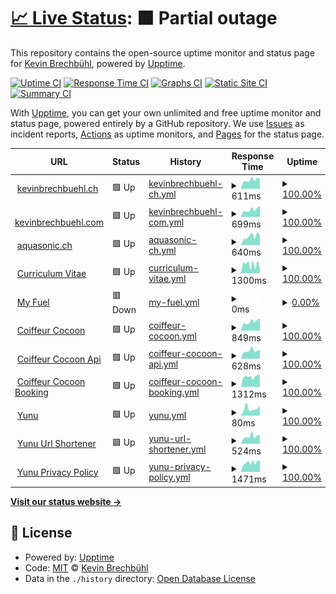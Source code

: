 # [📈 Live Status](https://kevinbrechbuehl.github.io/upptime): <!--live status--> **🟧 Partial outage**

This repository contains the open-source uptime monitor and status page for [Kevin Brechbühl](https://kevinbrechbuehl.com), powered by [Upptime](https://github.com/upptime/upptime).

[![Uptime CI](https://github.com/kevinbrechbuehl/upptime/workflows/Uptime%20CI/badge.svg)](https://github.com/kevinbrechbuehl/upptime/actions?query=workflow%3A%22Uptime+CI%22)
[![Response Time CI](https://github.com/kevinbrechbuehl/upptime/workflows/Response%20Time%20CI/badge.svg)](https://github.com/kevinbrechbuehl/upptime/actions?query=workflow%3A%22Response+Time+CI%22)
[![Graphs CI](https://github.com/kevinbrechbuehl/upptime/workflows/Graphs%20CI/badge.svg)](https://github.com/kevinbrechbuehl/upptime/actions?query=workflow%3A%22Graphs+CI%22)
[![Static Site CI](https://github.com/kevinbrechbuehl/upptime/workflows/Static%20Site%20CI/badge.svg)](https://github.com/kevinbrechbuehl/upptime/actions?query=workflow%3A%22Static+Site+CI%22)
[![Summary CI](https://github.com/kevinbrechbuehl/upptime/workflows/Summary%20CI/badge.svg)](https://github.com/kevinbrechbuehl/upptime/actions?query=workflow%3A%22Summary+CI%22)

With [Upptime](https://upptime.js.org), you can get your own unlimited and free uptime monitor and status page, powered entirely by a GitHub repository. We use [Issues](https://github.com/kevinbrechbuehl/upptime/issues) as incident reports, [Actions](https://github.com/kevinbrechbuehl/upptime/actions) as uptime monitors, and [Pages](https://kevinbrechbuehl.github.io/upptime) for the status page.

<!--start: status pages-->
<!-- This summary is generated by Upptime (https://github.com/upptime/upptime) -->
<!-- Do not edit this manually, your changes will be overwritten -->
<!-- prettier-ignore -->
| URL | Status | History | Response Time | Uptime |
| --- | ------ | ------- | ------------- | ------ |
| <img alt="" src="https://icons.duckduckgo.com/ip3/kevinbrechbuehl.ch.ico" height="13"> [kevinbrechbuehl.ch](https://kevinbrechbuehl.ch) | 🟩 Up | [kevinbrechbuehl-ch.yml](https://github.com/kevinbrechbuehl/upptime/commits/HEAD/history/kevinbrechbuehl-ch.yml) | <details><summary><img alt="Response time graph" src="./graphs/kevinbrechbuehl-ch/response-time-week.png" height="20"> 611ms</summary><br><a href="https://kevinbrechbuehl.github.io/upptime/history/kevinbrechbuehl-ch"><img alt="Response time 626" src="https://img.shields.io/endpoint?url=https%3A%2F%2Fraw.githubusercontent.com%2Fkevinbrechbuehl%2Fupptime%2FHEAD%2Fapi%2Fkevinbrechbuehl-ch%2Fresponse-time.json"></a><br><a href="https://kevinbrechbuehl.github.io/upptime/history/kevinbrechbuehl-ch"><img alt="24-hour response time 428" src="https://img.shields.io/endpoint?url=https%3A%2F%2Fraw.githubusercontent.com%2Fkevinbrechbuehl%2Fupptime%2FHEAD%2Fapi%2Fkevinbrechbuehl-ch%2Fresponse-time-day.json"></a><br><a href="https://kevinbrechbuehl.github.io/upptime/history/kevinbrechbuehl-ch"><img alt="7-day response time 611" src="https://img.shields.io/endpoint?url=https%3A%2F%2Fraw.githubusercontent.com%2Fkevinbrechbuehl%2Fupptime%2FHEAD%2Fapi%2Fkevinbrechbuehl-ch%2Fresponse-time-week.json"></a><br><a href="https://kevinbrechbuehl.github.io/upptime/history/kevinbrechbuehl-ch"><img alt="30-day response time 575" src="https://img.shields.io/endpoint?url=https%3A%2F%2Fraw.githubusercontent.com%2Fkevinbrechbuehl%2Fupptime%2FHEAD%2Fapi%2Fkevinbrechbuehl-ch%2Fresponse-time-month.json"></a><br><a href="https://kevinbrechbuehl.github.io/upptime/history/kevinbrechbuehl-ch"><img alt="1-year response time 643" src="https://img.shields.io/endpoint?url=https%3A%2F%2Fraw.githubusercontent.com%2Fkevinbrechbuehl%2Fupptime%2FHEAD%2Fapi%2Fkevinbrechbuehl-ch%2Fresponse-time-year.json"></a></details> | <details><summary><a href="https://kevinbrechbuehl.github.io/upptime/history/kevinbrechbuehl-ch">100.00%</a></summary><a href="https://kevinbrechbuehl.github.io/upptime/history/kevinbrechbuehl-ch"><img alt="All-time uptime 99.91%" src="https://img.shields.io/endpoint?url=https%3A%2F%2Fraw.githubusercontent.com%2Fkevinbrechbuehl%2Fupptime%2FHEAD%2Fapi%2Fkevinbrechbuehl-ch%2Fuptime.json"></a><br><a href="https://kevinbrechbuehl.github.io/upptime/history/kevinbrechbuehl-ch"><img alt="24-hour uptime 100.00%" src="https://img.shields.io/endpoint?url=https%3A%2F%2Fraw.githubusercontent.com%2Fkevinbrechbuehl%2Fupptime%2FHEAD%2Fapi%2Fkevinbrechbuehl-ch%2Fuptime-day.json"></a><br><a href="https://kevinbrechbuehl.github.io/upptime/history/kevinbrechbuehl-ch"><img alt="7-day uptime 100.00%" src="https://img.shields.io/endpoint?url=https%3A%2F%2Fraw.githubusercontent.com%2Fkevinbrechbuehl%2Fupptime%2FHEAD%2Fapi%2Fkevinbrechbuehl-ch%2Fuptime-week.json"></a><br><a href="https://kevinbrechbuehl.github.io/upptime/history/kevinbrechbuehl-ch"><img alt="30-day uptime 100.00%" src="https://img.shields.io/endpoint?url=https%3A%2F%2Fraw.githubusercontent.com%2Fkevinbrechbuehl%2Fupptime%2FHEAD%2Fapi%2Fkevinbrechbuehl-ch%2Fuptime-month.json"></a><br><a href="https://kevinbrechbuehl.github.io/upptime/history/kevinbrechbuehl-ch"><img alt="1-year uptime 99.86%" src="https://img.shields.io/endpoint?url=https%3A%2F%2Fraw.githubusercontent.com%2Fkevinbrechbuehl%2Fupptime%2FHEAD%2Fapi%2Fkevinbrechbuehl-ch%2Fuptime-year.json"></a></details>
| <img alt="" src="https://icons.duckduckgo.com/ip3/kevinbrechbuehl.com.ico" height="13"> [kevinbrechbuehl.com](https://kevinbrechbuehl.com) | 🟩 Up | [kevinbrechbuehl-com.yml](https://github.com/kevinbrechbuehl/upptime/commits/HEAD/history/kevinbrechbuehl-com.yml) | <details><summary><img alt="Response time graph" src="./graphs/kevinbrechbuehl-com/response-time-week.png" height="20"> 699ms</summary><br><a href="https://kevinbrechbuehl.github.io/upptime/history/kevinbrechbuehl-com"><img alt="Response time 742" src="https://img.shields.io/endpoint?url=https%3A%2F%2Fraw.githubusercontent.com%2Fkevinbrechbuehl%2Fupptime%2FHEAD%2Fapi%2Fkevinbrechbuehl-com%2Fresponse-time.json"></a><br><a href="https://kevinbrechbuehl.github.io/upptime/history/kevinbrechbuehl-com"><img alt="24-hour response time 562" src="https://img.shields.io/endpoint?url=https%3A%2F%2Fraw.githubusercontent.com%2Fkevinbrechbuehl%2Fupptime%2FHEAD%2Fapi%2Fkevinbrechbuehl-com%2Fresponse-time-day.json"></a><br><a href="https://kevinbrechbuehl.github.io/upptime/history/kevinbrechbuehl-com"><img alt="7-day response time 699" src="https://img.shields.io/endpoint?url=https%3A%2F%2Fraw.githubusercontent.com%2Fkevinbrechbuehl%2Fupptime%2FHEAD%2Fapi%2Fkevinbrechbuehl-com%2Fresponse-time-week.json"></a><br><a href="https://kevinbrechbuehl.github.io/upptime/history/kevinbrechbuehl-com"><img alt="30-day response time 612" src="https://img.shields.io/endpoint?url=https%3A%2F%2Fraw.githubusercontent.com%2Fkevinbrechbuehl%2Fupptime%2FHEAD%2Fapi%2Fkevinbrechbuehl-com%2Fresponse-time-month.json"></a><br><a href="https://kevinbrechbuehl.github.io/upptime/history/kevinbrechbuehl-com"><img alt="1-year response time 779" src="https://img.shields.io/endpoint?url=https%3A%2F%2Fraw.githubusercontent.com%2Fkevinbrechbuehl%2Fupptime%2FHEAD%2Fapi%2Fkevinbrechbuehl-com%2Fresponse-time-year.json"></a></details> | <details><summary><a href="https://kevinbrechbuehl.github.io/upptime/history/kevinbrechbuehl-com">100.00%</a></summary><a href="https://kevinbrechbuehl.github.io/upptime/history/kevinbrechbuehl-com"><img alt="All-time uptime 99.91%" src="https://img.shields.io/endpoint?url=https%3A%2F%2Fraw.githubusercontent.com%2Fkevinbrechbuehl%2Fupptime%2FHEAD%2Fapi%2Fkevinbrechbuehl-com%2Fuptime.json"></a><br><a href="https://kevinbrechbuehl.github.io/upptime/history/kevinbrechbuehl-com"><img alt="24-hour uptime 100.00%" src="https://img.shields.io/endpoint?url=https%3A%2F%2Fraw.githubusercontent.com%2Fkevinbrechbuehl%2Fupptime%2FHEAD%2Fapi%2Fkevinbrechbuehl-com%2Fuptime-day.json"></a><br><a href="https://kevinbrechbuehl.github.io/upptime/history/kevinbrechbuehl-com"><img alt="7-day uptime 100.00%" src="https://img.shields.io/endpoint?url=https%3A%2F%2Fraw.githubusercontent.com%2Fkevinbrechbuehl%2Fupptime%2FHEAD%2Fapi%2Fkevinbrechbuehl-com%2Fuptime-week.json"></a><br><a href="https://kevinbrechbuehl.github.io/upptime/history/kevinbrechbuehl-com"><img alt="30-day uptime 100.00%" src="https://img.shields.io/endpoint?url=https%3A%2F%2Fraw.githubusercontent.com%2Fkevinbrechbuehl%2Fupptime%2FHEAD%2Fapi%2Fkevinbrechbuehl-com%2Fuptime-month.json"></a><br><a href="https://kevinbrechbuehl.github.io/upptime/history/kevinbrechbuehl-com"><img alt="1-year uptime 99.87%" src="https://img.shields.io/endpoint?url=https%3A%2F%2Fraw.githubusercontent.com%2Fkevinbrechbuehl%2Fupptime%2FHEAD%2Fapi%2Fkevinbrechbuehl-com%2Fuptime-year.json"></a></details>
| <img alt="" src="https://icons.duckduckgo.com/ip3/aquasonic.ch.ico" height="13"> [aquasonic.ch](https://aquasonic.ch) | 🟩 Up | [aquasonic-ch.yml](https://github.com/kevinbrechbuehl/upptime/commits/HEAD/history/aquasonic-ch.yml) | <details><summary><img alt="Response time graph" src="./graphs/aquasonic-ch/response-time-week.png" height="20"> 640ms</summary><br><a href="https://kevinbrechbuehl.github.io/upptime/history/aquasonic-ch"><img alt="Response time 600" src="https://img.shields.io/endpoint?url=https%3A%2F%2Fraw.githubusercontent.com%2Fkevinbrechbuehl%2Fupptime%2FHEAD%2Fapi%2Faquasonic-ch%2Fresponse-time.json"></a><br><a href="https://kevinbrechbuehl.github.io/upptime/history/aquasonic-ch"><img alt="24-hour response time 549" src="https://img.shields.io/endpoint?url=https%3A%2F%2Fraw.githubusercontent.com%2Fkevinbrechbuehl%2Fupptime%2FHEAD%2Fapi%2Faquasonic-ch%2Fresponse-time-day.json"></a><br><a href="https://kevinbrechbuehl.github.io/upptime/history/aquasonic-ch"><img alt="7-day response time 640" src="https://img.shields.io/endpoint?url=https%3A%2F%2Fraw.githubusercontent.com%2Fkevinbrechbuehl%2Fupptime%2FHEAD%2Fapi%2Faquasonic-ch%2Fresponse-time-week.json"></a><br><a href="https://kevinbrechbuehl.github.io/upptime/history/aquasonic-ch"><img alt="30-day response time 570" src="https://img.shields.io/endpoint?url=https%3A%2F%2Fraw.githubusercontent.com%2Fkevinbrechbuehl%2Fupptime%2FHEAD%2Fapi%2Faquasonic-ch%2Fresponse-time-month.json"></a><br><a href="https://kevinbrechbuehl.github.io/upptime/history/aquasonic-ch"><img alt="1-year response time 610" src="https://img.shields.io/endpoint?url=https%3A%2F%2Fraw.githubusercontent.com%2Fkevinbrechbuehl%2Fupptime%2FHEAD%2Fapi%2Faquasonic-ch%2Fresponse-time-year.json"></a></details> | <details><summary><a href="https://kevinbrechbuehl.github.io/upptime/history/aquasonic-ch">100.00%</a></summary><a href="https://kevinbrechbuehl.github.io/upptime/history/aquasonic-ch"><img alt="All-time uptime 99.90%" src="https://img.shields.io/endpoint?url=https%3A%2F%2Fraw.githubusercontent.com%2Fkevinbrechbuehl%2Fupptime%2FHEAD%2Fapi%2Faquasonic-ch%2Fuptime.json"></a><br><a href="https://kevinbrechbuehl.github.io/upptime/history/aquasonic-ch"><img alt="24-hour uptime 100.00%" src="https://img.shields.io/endpoint?url=https%3A%2F%2Fraw.githubusercontent.com%2Fkevinbrechbuehl%2Fupptime%2FHEAD%2Fapi%2Faquasonic-ch%2Fuptime-day.json"></a><br><a href="https://kevinbrechbuehl.github.io/upptime/history/aquasonic-ch"><img alt="7-day uptime 100.00%" src="https://img.shields.io/endpoint?url=https%3A%2F%2Fraw.githubusercontent.com%2Fkevinbrechbuehl%2Fupptime%2FHEAD%2Fapi%2Faquasonic-ch%2Fuptime-week.json"></a><br><a href="https://kevinbrechbuehl.github.io/upptime/history/aquasonic-ch"><img alt="30-day uptime 100.00%" src="https://img.shields.io/endpoint?url=https%3A%2F%2Fraw.githubusercontent.com%2Fkevinbrechbuehl%2Fupptime%2FHEAD%2Fapi%2Faquasonic-ch%2Fuptime-month.json"></a><br><a href="https://kevinbrechbuehl.github.io/upptime/history/aquasonic-ch"><img alt="1-year uptime 99.86%" src="https://img.shields.io/endpoint?url=https%3A%2F%2Fraw.githubusercontent.com%2Fkevinbrechbuehl%2Fupptime%2FHEAD%2Fapi%2Faquasonic-ch%2Fuptime-year.json"></a></details>
| <img alt="" src="https://icons.duckduckgo.com/ip3/cv.kevinbrechbuehl.ch.ico" height="13"> [Curriculum Vitae](https://cv.kevinbrechbuehl.ch) | 🟩 Up | [curriculum-vitae.yml](https://github.com/kevinbrechbuehl/upptime/commits/HEAD/history/curriculum-vitae.yml) | <details><summary><img alt="Response time graph" src="./graphs/curriculum-vitae/response-time-week.png" height="20"> 1300ms</summary><br><a href="https://kevinbrechbuehl.github.io/upptime/history/curriculum-vitae"><img alt="Response time 1529" src="https://img.shields.io/endpoint?url=https%3A%2F%2Fraw.githubusercontent.com%2Fkevinbrechbuehl%2Fupptime%2FHEAD%2Fapi%2Fcurriculum-vitae%2Fresponse-time.json"></a><br><a href="https://kevinbrechbuehl.github.io/upptime/history/curriculum-vitae"><img alt="24-hour response time 1679" src="https://img.shields.io/endpoint?url=https%3A%2F%2Fraw.githubusercontent.com%2Fkevinbrechbuehl%2Fupptime%2FHEAD%2Fapi%2Fcurriculum-vitae%2Fresponse-time-day.json"></a><br><a href="https://kevinbrechbuehl.github.io/upptime/history/curriculum-vitae"><img alt="7-day response time 1300" src="https://img.shields.io/endpoint?url=https%3A%2F%2Fraw.githubusercontent.com%2Fkevinbrechbuehl%2Fupptime%2FHEAD%2Fapi%2Fcurriculum-vitae%2Fresponse-time-week.json"></a><br><a href="https://kevinbrechbuehl.github.io/upptime/history/curriculum-vitae"><img alt="30-day response time 1320" src="https://img.shields.io/endpoint?url=https%3A%2F%2Fraw.githubusercontent.com%2Fkevinbrechbuehl%2Fupptime%2FHEAD%2Fapi%2Fcurriculum-vitae%2Fresponse-time-month.json"></a><br><a href="https://kevinbrechbuehl.github.io/upptime/history/curriculum-vitae"><img alt="1-year response time 1699" src="https://img.shields.io/endpoint?url=https%3A%2F%2Fraw.githubusercontent.com%2Fkevinbrechbuehl%2Fupptime%2FHEAD%2Fapi%2Fcurriculum-vitae%2Fresponse-time-year.json"></a></details> | <details><summary><a href="https://kevinbrechbuehl.github.io/upptime/history/curriculum-vitae">100.00%</a></summary><a href="https://kevinbrechbuehl.github.io/upptime/history/curriculum-vitae"><img alt="All-time uptime 99.94%" src="https://img.shields.io/endpoint?url=https%3A%2F%2Fraw.githubusercontent.com%2Fkevinbrechbuehl%2Fupptime%2FHEAD%2Fapi%2Fcurriculum-vitae%2Fuptime.json"></a><br><a href="https://kevinbrechbuehl.github.io/upptime/history/curriculum-vitae"><img alt="24-hour uptime 100.00%" src="https://img.shields.io/endpoint?url=https%3A%2F%2Fraw.githubusercontent.com%2Fkevinbrechbuehl%2Fupptime%2FHEAD%2Fapi%2Fcurriculum-vitae%2Fuptime-day.json"></a><br><a href="https://kevinbrechbuehl.github.io/upptime/history/curriculum-vitae"><img alt="7-day uptime 100.00%" src="https://img.shields.io/endpoint?url=https%3A%2F%2Fraw.githubusercontent.com%2Fkevinbrechbuehl%2Fupptime%2FHEAD%2Fapi%2Fcurriculum-vitae%2Fuptime-week.json"></a><br><a href="https://kevinbrechbuehl.github.io/upptime/history/curriculum-vitae"><img alt="30-day uptime 100.00%" src="https://img.shields.io/endpoint?url=https%3A%2F%2Fraw.githubusercontent.com%2Fkevinbrechbuehl%2Fupptime%2FHEAD%2Fapi%2Fcurriculum-vitae%2Fuptime-month.json"></a><br><a href="https://kevinbrechbuehl.github.io/upptime/history/curriculum-vitae"><img alt="1-year uptime 99.88%" src="https://img.shields.io/endpoint?url=https%3A%2F%2Fraw.githubusercontent.com%2Fkevinbrechbuehl%2Fupptime%2FHEAD%2Fapi%2Fcurriculum-vitae%2Fuptime-year.json"></a></details>
| <img alt="" src="https://icons.duckduckgo.com/ip3/myfuel.yunu.ch.ico" height="13"> [My Fuel](https://myfuel.yunu.ch) | 🟥 Down | [my-fuel.yml](https://github.com/kevinbrechbuehl/upptime/commits/HEAD/history/my-fuel.yml) | <details><summary><img alt="Response time graph" src="./graphs/my-fuel/response-time-week.png" height="20"> 0ms</summary><br><a href="https://kevinbrechbuehl.github.io/upptime/history/my-fuel"><img alt="Response time 195" src="https://img.shields.io/endpoint?url=https%3A%2F%2Fraw.githubusercontent.com%2Fkevinbrechbuehl%2Fupptime%2FHEAD%2Fapi%2Fmy-fuel%2Fresponse-time.json"></a><br><a href="https://kevinbrechbuehl.github.io/upptime/history/my-fuel"><img alt="24-hour response time 0" src="https://img.shields.io/endpoint?url=https%3A%2F%2Fraw.githubusercontent.com%2Fkevinbrechbuehl%2Fupptime%2FHEAD%2Fapi%2Fmy-fuel%2Fresponse-time-day.json"></a><br><a href="https://kevinbrechbuehl.github.io/upptime/history/my-fuel"><img alt="7-day response time 0" src="https://img.shields.io/endpoint?url=https%3A%2F%2Fraw.githubusercontent.com%2Fkevinbrechbuehl%2Fupptime%2FHEAD%2Fapi%2Fmy-fuel%2Fresponse-time-week.json"></a><br><a href="https://kevinbrechbuehl.github.io/upptime/history/my-fuel"><img alt="30-day response time 0" src="https://img.shields.io/endpoint?url=https%3A%2F%2Fraw.githubusercontent.com%2Fkevinbrechbuehl%2Fupptime%2FHEAD%2Fapi%2Fmy-fuel%2Fresponse-time-month.json"></a><br><a href="https://kevinbrechbuehl.github.io/upptime/history/my-fuel"><img alt="1-year response time 220" src="https://img.shields.io/endpoint?url=https%3A%2F%2Fraw.githubusercontent.com%2Fkevinbrechbuehl%2Fupptime%2FHEAD%2Fapi%2Fmy-fuel%2Fresponse-time-year.json"></a></details> | <details><summary><a href="https://kevinbrechbuehl.github.io/upptime/history/my-fuel">0.00%</a></summary><a href="https://kevinbrechbuehl.github.io/upptime/history/my-fuel"><img alt="All-time uptime 82.08%" src="https://img.shields.io/endpoint?url=https%3A%2F%2Fraw.githubusercontent.com%2Fkevinbrechbuehl%2Fupptime%2FHEAD%2Fapi%2Fmy-fuel%2Fuptime.json"></a><br><a href="https://kevinbrechbuehl.github.io/upptime/history/my-fuel"><img alt="24-hour uptime 0.00%" src="https://img.shields.io/endpoint?url=https%3A%2F%2Fraw.githubusercontent.com%2Fkevinbrechbuehl%2Fupptime%2FHEAD%2Fapi%2Fmy-fuel%2Fuptime-day.json"></a><br><a href="https://kevinbrechbuehl.github.io/upptime/history/my-fuel"><img alt="7-day uptime 0.00%" src="https://img.shields.io/endpoint?url=https%3A%2F%2Fraw.githubusercontent.com%2Fkevinbrechbuehl%2Fupptime%2FHEAD%2Fapi%2Fmy-fuel%2Fuptime-week.json"></a><br><a href="https://kevinbrechbuehl.github.io/upptime/history/my-fuel"><img alt="30-day uptime 1.38%" src="https://img.shields.io/endpoint?url=https%3A%2F%2Fraw.githubusercontent.com%2Fkevinbrechbuehl%2Fupptime%2FHEAD%2Fapi%2Fmy-fuel%2Fuptime-month.json"></a><br><a href="https://kevinbrechbuehl.github.io/upptime/history/my-fuel"><img alt="1-year uptime 43.24%" src="https://img.shields.io/endpoint?url=https%3A%2F%2Fraw.githubusercontent.com%2Fkevinbrechbuehl%2Fupptime%2FHEAD%2Fapi%2Fmy-fuel%2Fuptime-year.json"></a></details>
| <img alt="" src="https://icons.duckduckgo.com/ip3/www.coiffeur-cocoon.ch.ico" height="13"> [Coiffeur Cocoon](https://www.coiffeur-cocoon.ch) | 🟩 Up | [coiffeur-cocoon.yml](https://github.com/kevinbrechbuehl/upptime/commits/HEAD/history/coiffeur-cocoon.yml) | <details><summary><img alt="Response time graph" src="./graphs/coiffeur-cocoon/response-time-week.png" height="20"> 849ms</summary><br><a href="https://kevinbrechbuehl.github.io/upptime/history/coiffeur-cocoon"><img alt="Response time 895" src="https://img.shields.io/endpoint?url=https%3A%2F%2Fraw.githubusercontent.com%2Fkevinbrechbuehl%2Fupptime%2FHEAD%2Fapi%2Fcoiffeur-cocoon%2Fresponse-time.json"></a><br><a href="https://kevinbrechbuehl.github.io/upptime/history/coiffeur-cocoon"><img alt="24-hour response time 645" src="https://img.shields.io/endpoint?url=https%3A%2F%2Fraw.githubusercontent.com%2Fkevinbrechbuehl%2Fupptime%2FHEAD%2Fapi%2Fcoiffeur-cocoon%2Fresponse-time-day.json"></a><br><a href="https://kevinbrechbuehl.github.io/upptime/history/coiffeur-cocoon"><img alt="7-day response time 849" src="https://img.shields.io/endpoint?url=https%3A%2F%2Fraw.githubusercontent.com%2Fkevinbrechbuehl%2Fupptime%2FHEAD%2Fapi%2Fcoiffeur-cocoon%2Fresponse-time-week.json"></a><br><a href="https://kevinbrechbuehl.github.io/upptime/history/coiffeur-cocoon"><img alt="30-day response time 789" src="https://img.shields.io/endpoint?url=https%3A%2F%2Fraw.githubusercontent.com%2Fkevinbrechbuehl%2Fupptime%2FHEAD%2Fapi%2Fcoiffeur-cocoon%2Fresponse-time-month.json"></a><br><a href="https://kevinbrechbuehl.github.io/upptime/history/coiffeur-cocoon"><img alt="1-year response time 919" src="https://img.shields.io/endpoint?url=https%3A%2F%2Fraw.githubusercontent.com%2Fkevinbrechbuehl%2Fupptime%2FHEAD%2Fapi%2Fcoiffeur-cocoon%2Fresponse-time-year.json"></a></details> | <details><summary><a href="https://kevinbrechbuehl.github.io/upptime/history/coiffeur-cocoon">100.00%</a></summary><a href="https://kevinbrechbuehl.github.io/upptime/history/coiffeur-cocoon"><img alt="All-time uptime 99.92%" src="https://img.shields.io/endpoint?url=https%3A%2F%2Fraw.githubusercontent.com%2Fkevinbrechbuehl%2Fupptime%2FHEAD%2Fapi%2Fcoiffeur-cocoon%2Fuptime.json"></a><br><a href="https://kevinbrechbuehl.github.io/upptime/history/coiffeur-cocoon"><img alt="24-hour uptime 100.00%" src="https://img.shields.io/endpoint?url=https%3A%2F%2Fraw.githubusercontent.com%2Fkevinbrechbuehl%2Fupptime%2FHEAD%2Fapi%2Fcoiffeur-cocoon%2Fuptime-day.json"></a><br><a href="https://kevinbrechbuehl.github.io/upptime/history/coiffeur-cocoon"><img alt="7-day uptime 100.00%" src="https://img.shields.io/endpoint?url=https%3A%2F%2Fraw.githubusercontent.com%2Fkevinbrechbuehl%2Fupptime%2FHEAD%2Fapi%2Fcoiffeur-cocoon%2Fuptime-week.json"></a><br><a href="https://kevinbrechbuehl.github.io/upptime/history/coiffeur-cocoon"><img alt="30-day uptime 100.00%" src="https://img.shields.io/endpoint?url=https%3A%2F%2Fraw.githubusercontent.com%2Fkevinbrechbuehl%2Fupptime%2FHEAD%2Fapi%2Fcoiffeur-cocoon%2Fuptime-month.json"></a><br><a href="https://kevinbrechbuehl.github.io/upptime/history/coiffeur-cocoon"><img alt="1-year uptime 99.87%" src="https://img.shields.io/endpoint?url=https%3A%2F%2Fraw.githubusercontent.com%2Fkevinbrechbuehl%2Fupptime%2FHEAD%2Fapi%2Fcoiffeur-cocoon%2Fuptime-year.json"></a></details>
| <img alt="" src="https://www.coiffeur-cocoon.ch/favicon-32x32.png" height="13"> [Coiffeur Cocoon Api](https://api.coiffeur-cocoon.ch) | 🟩 Up | [coiffeur-cocoon-api.yml](https://github.com/kevinbrechbuehl/upptime/commits/HEAD/history/coiffeur-cocoon-api.yml) | <details><summary><img alt="Response time graph" src="./graphs/coiffeur-cocoon-api/response-time-week.png" height="20"> 628ms</summary><br><a href="https://kevinbrechbuehl.github.io/upptime/history/coiffeur-cocoon-api"><img alt="Response time 611" src="https://img.shields.io/endpoint?url=https%3A%2F%2Fraw.githubusercontent.com%2Fkevinbrechbuehl%2Fupptime%2FHEAD%2Fapi%2Fcoiffeur-cocoon-api%2Fresponse-time.json"></a><br><a href="https://kevinbrechbuehl.github.io/upptime/history/coiffeur-cocoon-api"><img alt="24-hour response time 436" src="https://img.shields.io/endpoint?url=https%3A%2F%2Fraw.githubusercontent.com%2Fkevinbrechbuehl%2Fupptime%2FHEAD%2Fapi%2Fcoiffeur-cocoon-api%2Fresponse-time-day.json"></a><br><a href="https://kevinbrechbuehl.github.io/upptime/history/coiffeur-cocoon-api"><img alt="7-day response time 628" src="https://img.shields.io/endpoint?url=https%3A%2F%2Fraw.githubusercontent.com%2Fkevinbrechbuehl%2Fupptime%2FHEAD%2Fapi%2Fcoiffeur-cocoon-api%2Fresponse-time-week.json"></a><br><a href="https://kevinbrechbuehl.github.io/upptime/history/coiffeur-cocoon-api"><img alt="30-day response time 566" src="https://img.shields.io/endpoint?url=https%3A%2F%2Fraw.githubusercontent.com%2Fkevinbrechbuehl%2Fupptime%2FHEAD%2Fapi%2Fcoiffeur-cocoon-api%2Fresponse-time-month.json"></a><br><a href="https://kevinbrechbuehl.github.io/upptime/history/coiffeur-cocoon-api"><img alt="1-year response time 613" src="https://img.shields.io/endpoint?url=https%3A%2F%2Fraw.githubusercontent.com%2Fkevinbrechbuehl%2Fupptime%2FHEAD%2Fapi%2Fcoiffeur-cocoon-api%2Fresponse-time-year.json"></a></details> | <details><summary><a href="https://kevinbrechbuehl.github.io/upptime/history/coiffeur-cocoon-api">100.00%</a></summary><a href="https://kevinbrechbuehl.github.io/upptime/history/coiffeur-cocoon-api"><img alt="All-time uptime 99.92%" src="https://img.shields.io/endpoint?url=https%3A%2F%2Fraw.githubusercontent.com%2Fkevinbrechbuehl%2Fupptime%2FHEAD%2Fapi%2Fcoiffeur-cocoon-api%2Fuptime.json"></a><br><a href="https://kevinbrechbuehl.github.io/upptime/history/coiffeur-cocoon-api"><img alt="24-hour uptime 100.00%" src="https://img.shields.io/endpoint?url=https%3A%2F%2Fraw.githubusercontent.com%2Fkevinbrechbuehl%2Fupptime%2FHEAD%2Fapi%2Fcoiffeur-cocoon-api%2Fuptime-day.json"></a><br><a href="https://kevinbrechbuehl.github.io/upptime/history/coiffeur-cocoon-api"><img alt="7-day uptime 100.00%" src="https://img.shields.io/endpoint?url=https%3A%2F%2Fraw.githubusercontent.com%2Fkevinbrechbuehl%2Fupptime%2FHEAD%2Fapi%2Fcoiffeur-cocoon-api%2Fuptime-week.json"></a><br><a href="https://kevinbrechbuehl.github.io/upptime/history/coiffeur-cocoon-api"><img alt="30-day uptime 100.00%" src="https://img.shields.io/endpoint?url=https%3A%2F%2Fraw.githubusercontent.com%2Fkevinbrechbuehl%2Fupptime%2FHEAD%2Fapi%2Fcoiffeur-cocoon-api%2Fuptime-month.json"></a><br><a href="https://kevinbrechbuehl.github.io/upptime/history/coiffeur-cocoon-api"><img alt="1-year uptime 99.86%" src="https://img.shields.io/endpoint?url=https%3A%2F%2Fraw.githubusercontent.com%2Fkevinbrechbuehl%2Fupptime%2FHEAD%2Fapi%2Fcoiffeur-cocoon-api%2Fuptime-year.json"></a></details>
| <img alt="" src="https://icons.duckduckgo.com/ip3/book.calenso.com.ico" height="13"> [Coiffeur Cocoon Booking](https://book.calenso.com/coiffeur-cocoon) | 🟩 Up | [coiffeur-cocoon-booking.yml](https://github.com/kevinbrechbuehl/upptime/commits/HEAD/history/coiffeur-cocoon-booking.yml) | <details><summary><img alt="Response time graph" src="./graphs/coiffeur-cocoon-booking/response-time-week.png" height="20"> 1312ms</summary><br><a href="https://kevinbrechbuehl.github.io/upptime/history/coiffeur-cocoon-booking"><img alt="Response time 1665" src="https://img.shields.io/endpoint?url=https%3A%2F%2Fraw.githubusercontent.com%2Fkevinbrechbuehl%2Fupptime%2FHEAD%2Fapi%2Fcoiffeur-cocoon-booking%2Fresponse-time.json"></a><br><a href="https://kevinbrechbuehl.github.io/upptime/history/coiffeur-cocoon-booking"><img alt="24-hour response time 1328" src="https://img.shields.io/endpoint?url=https%3A%2F%2Fraw.githubusercontent.com%2Fkevinbrechbuehl%2Fupptime%2FHEAD%2Fapi%2Fcoiffeur-cocoon-booking%2Fresponse-time-day.json"></a><br><a href="https://kevinbrechbuehl.github.io/upptime/history/coiffeur-cocoon-booking"><img alt="7-day response time 1312" src="https://img.shields.io/endpoint?url=https%3A%2F%2Fraw.githubusercontent.com%2Fkevinbrechbuehl%2Fupptime%2FHEAD%2Fapi%2Fcoiffeur-cocoon-booking%2Fresponse-time-week.json"></a><br><a href="https://kevinbrechbuehl.github.io/upptime/history/coiffeur-cocoon-booking"><img alt="30-day response time 1309" src="https://img.shields.io/endpoint?url=https%3A%2F%2Fraw.githubusercontent.com%2Fkevinbrechbuehl%2Fupptime%2FHEAD%2Fapi%2Fcoiffeur-cocoon-booking%2Fresponse-time-month.json"></a><br><a href="https://kevinbrechbuehl.github.io/upptime/history/coiffeur-cocoon-booking"><img alt="1-year response time 1350" src="https://img.shields.io/endpoint?url=https%3A%2F%2Fraw.githubusercontent.com%2Fkevinbrechbuehl%2Fupptime%2FHEAD%2Fapi%2Fcoiffeur-cocoon-booking%2Fresponse-time-year.json"></a></details> | <details><summary><a href="https://kevinbrechbuehl.github.io/upptime/history/coiffeur-cocoon-booking">100.00%</a></summary><a href="https://kevinbrechbuehl.github.io/upptime/history/coiffeur-cocoon-booking"><img alt="All-time uptime 99.97%" src="https://img.shields.io/endpoint?url=https%3A%2F%2Fraw.githubusercontent.com%2Fkevinbrechbuehl%2Fupptime%2FHEAD%2Fapi%2Fcoiffeur-cocoon-booking%2Fuptime.json"></a><br><a href="https://kevinbrechbuehl.github.io/upptime/history/coiffeur-cocoon-booking"><img alt="24-hour uptime 100.00%" src="https://img.shields.io/endpoint?url=https%3A%2F%2Fraw.githubusercontent.com%2Fkevinbrechbuehl%2Fupptime%2FHEAD%2Fapi%2Fcoiffeur-cocoon-booking%2Fuptime-day.json"></a><br><a href="https://kevinbrechbuehl.github.io/upptime/history/coiffeur-cocoon-booking"><img alt="7-day uptime 100.00%" src="https://img.shields.io/endpoint?url=https%3A%2F%2Fraw.githubusercontent.com%2Fkevinbrechbuehl%2Fupptime%2FHEAD%2Fapi%2Fcoiffeur-cocoon-booking%2Fuptime-week.json"></a><br><a href="https://kevinbrechbuehl.github.io/upptime/history/coiffeur-cocoon-booking"><img alt="30-day uptime 99.43%" src="https://img.shields.io/endpoint?url=https%3A%2F%2Fraw.githubusercontent.com%2Fkevinbrechbuehl%2Fupptime%2FHEAD%2Fapi%2Fcoiffeur-cocoon-booking%2Fuptime-month.json"></a><br><a href="https://kevinbrechbuehl.github.io/upptime/history/coiffeur-cocoon-booking"><img alt="1-year uptime 99.95%" src="https://img.shields.io/endpoint?url=https%3A%2F%2Fraw.githubusercontent.com%2Fkevinbrechbuehl%2Fupptime%2FHEAD%2Fapi%2Fcoiffeur-cocoon-booking%2Fuptime-year.json"></a></details>
| <img alt="" src="https://icons.duckduckgo.com/ip3/yunu.ch.ico" height="13"> [Yunu](https://yunu.ch) | 🟩 Up | [yunu.yml](https://github.com/kevinbrechbuehl/upptime/commits/HEAD/history/yunu.yml) | <details><summary><img alt="Response time graph" src="./graphs/yunu/response-time-week.png" height="20"> 80ms</summary><br><a href="https://kevinbrechbuehl.github.io/upptime/history/yunu"><img alt="Response time 97" src="https://img.shields.io/endpoint?url=https%3A%2F%2Fraw.githubusercontent.com%2Fkevinbrechbuehl%2Fupptime%2FHEAD%2Fapi%2Fyunu%2Fresponse-time.json"></a><br><a href="https://kevinbrechbuehl.github.io/upptime/history/yunu"><img alt="24-hour response time 69" src="https://img.shields.io/endpoint?url=https%3A%2F%2Fraw.githubusercontent.com%2Fkevinbrechbuehl%2Fupptime%2FHEAD%2Fapi%2Fyunu%2Fresponse-time-day.json"></a><br><a href="https://kevinbrechbuehl.github.io/upptime/history/yunu"><img alt="7-day response time 80" src="https://img.shields.io/endpoint?url=https%3A%2F%2Fraw.githubusercontent.com%2Fkevinbrechbuehl%2Fupptime%2FHEAD%2Fapi%2Fyunu%2Fresponse-time-week.json"></a><br><a href="https://kevinbrechbuehl.github.io/upptime/history/yunu"><img alt="30-day response time 97" src="https://img.shields.io/endpoint?url=https%3A%2F%2Fraw.githubusercontent.com%2Fkevinbrechbuehl%2Fupptime%2FHEAD%2Fapi%2Fyunu%2Fresponse-time-month.json"></a><br><a href="https://kevinbrechbuehl.github.io/upptime/history/yunu"><img alt="1-year response time 99" src="https://img.shields.io/endpoint?url=https%3A%2F%2Fraw.githubusercontent.com%2Fkevinbrechbuehl%2Fupptime%2FHEAD%2Fapi%2Fyunu%2Fresponse-time-year.json"></a></details> | <details><summary><a href="https://kevinbrechbuehl.github.io/upptime/history/yunu">100.00%</a></summary><a href="https://kevinbrechbuehl.github.io/upptime/history/yunu"><img alt="All-time uptime 100.00%" src="https://img.shields.io/endpoint?url=https%3A%2F%2Fraw.githubusercontent.com%2Fkevinbrechbuehl%2Fupptime%2FHEAD%2Fapi%2Fyunu%2Fuptime.json"></a><br><a href="https://kevinbrechbuehl.github.io/upptime/history/yunu"><img alt="24-hour uptime 100.00%" src="https://img.shields.io/endpoint?url=https%3A%2F%2Fraw.githubusercontent.com%2Fkevinbrechbuehl%2Fupptime%2FHEAD%2Fapi%2Fyunu%2Fuptime-day.json"></a><br><a href="https://kevinbrechbuehl.github.io/upptime/history/yunu"><img alt="7-day uptime 100.00%" src="https://img.shields.io/endpoint?url=https%3A%2F%2Fraw.githubusercontent.com%2Fkevinbrechbuehl%2Fupptime%2FHEAD%2Fapi%2Fyunu%2Fuptime-week.json"></a><br><a href="https://kevinbrechbuehl.github.io/upptime/history/yunu"><img alt="30-day uptime 100.00%" src="https://img.shields.io/endpoint?url=https%3A%2F%2Fraw.githubusercontent.com%2Fkevinbrechbuehl%2Fupptime%2FHEAD%2Fapi%2Fyunu%2Fuptime-month.json"></a><br><a href="https://kevinbrechbuehl.github.io/upptime/history/yunu"><img alt="1-year uptime 100.00%" src="https://img.shields.io/endpoint?url=https%3A%2F%2Fraw.githubusercontent.com%2Fkevinbrechbuehl%2Fupptime%2FHEAD%2Fapi%2Fyunu%2Fuptime-year.json"></a></details>
| <img alt="" src="https://icons.duckduckgo.com/ip3/go.yunu.ch.ico" height="13"> [Yunu Url Shortener](https://go.yunu.ch/home) | 🟩 Up | [yunu-url-shortener.yml](https://github.com/kevinbrechbuehl/upptime/commits/HEAD/history/yunu-url-shortener.yml) | <details><summary><img alt="Response time graph" src="./graphs/yunu-url-shortener/response-time-week.png" height="20"> 524ms</summary><br><a href="https://kevinbrechbuehl.github.io/upptime/history/yunu-url-shortener"><img alt="Response time 467" src="https://img.shields.io/endpoint?url=https%3A%2F%2Fraw.githubusercontent.com%2Fkevinbrechbuehl%2Fupptime%2FHEAD%2Fapi%2Fyunu-url-shortener%2Fresponse-time.json"></a><br><a href="https://kevinbrechbuehl.github.io/upptime/history/yunu-url-shortener"><img alt="24-hour response time 357" src="https://img.shields.io/endpoint?url=https%3A%2F%2Fraw.githubusercontent.com%2Fkevinbrechbuehl%2Fupptime%2FHEAD%2Fapi%2Fyunu-url-shortener%2Fresponse-time-day.json"></a><br><a href="https://kevinbrechbuehl.github.io/upptime/history/yunu-url-shortener"><img alt="7-day response time 524" src="https://img.shields.io/endpoint?url=https%3A%2F%2Fraw.githubusercontent.com%2Fkevinbrechbuehl%2Fupptime%2FHEAD%2Fapi%2Fyunu-url-shortener%2Fresponse-time-week.json"></a><br><a href="https://kevinbrechbuehl.github.io/upptime/history/yunu-url-shortener"><img alt="30-day response time 481" src="https://img.shields.io/endpoint?url=https%3A%2F%2Fraw.githubusercontent.com%2Fkevinbrechbuehl%2Fupptime%2FHEAD%2Fapi%2Fyunu-url-shortener%2Fresponse-time-month.json"></a><br><a href="https://kevinbrechbuehl.github.io/upptime/history/yunu-url-shortener"><img alt="1-year response time 465" src="https://img.shields.io/endpoint?url=https%3A%2F%2Fraw.githubusercontent.com%2Fkevinbrechbuehl%2Fupptime%2FHEAD%2Fapi%2Fyunu-url-shortener%2Fresponse-time-year.json"></a></details> | <details><summary><a href="https://kevinbrechbuehl.github.io/upptime/history/yunu-url-shortener">100.00%</a></summary><a href="https://kevinbrechbuehl.github.io/upptime/history/yunu-url-shortener"><img alt="All-time uptime 100.00%" src="https://img.shields.io/endpoint?url=https%3A%2F%2Fraw.githubusercontent.com%2Fkevinbrechbuehl%2Fupptime%2FHEAD%2Fapi%2Fyunu-url-shortener%2Fuptime.json"></a><br><a href="https://kevinbrechbuehl.github.io/upptime/history/yunu-url-shortener"><img alt="24-hour uptime 100.00%" src="https://img.shields.io/endpoint?url=https%3A%2F%2Fraw.githubusercontent.com%2Fkevinbrechbuehl%2Fupptime%2FHEAD%2Fapi%2Fyunu-url-shortener%2Fuptime-day.json"></a><br><a href="https://kevinbrechbuehl.github.io/upptime/history/yunu-url-shortener"><img alt="7-day uptime 100.00%" src="https://img.shields.io/endpoint?url=https%3A%2F%2Fraw.githubusercontent.com%2Fkevinbrechbuehl%2Fupptime%2FHEAD%2Fapi%2Fyunu-url-shortener%2Fuptime-week.json"></a><br><a href="https://kevinbrechbuehl.github.io/upptime/history/yunu-url-shortener"><img alt="30-day uptime 100.00%" src="https://img.shields.io/endpoint?url=https%3A%2F%2Fraw.githubusercontent.com%2Fkevinbrechbuehl%2Fupptime%2FHEAD%2Fapi%2Fyunu-url-shortener%2Fuptime-month.json"></a><br><a href="https://kevinbrechbuehl.github.io/upptime/history/yunu-url-shortener"><img alt="1-year uptime 100.00%" src="https://img.shields.io/endpoint?url=https%3A%2F%2Fraw.githubusercontent.com%2Fkevinbrechbuehl%2Fupptime%2FHEAD%2Fapi%2Fyunu-url-shortener%2Fuptime-year.json"></a></details>
| <img alt="" src="https://icons.duckduckgo.com/ip3/www.privacybee.ch.ico" height="13"> [Yunu Privacy Policy](https://www.privacybee.ch/v/clrcgci7i001gwm303kpeul4z?lang=de) | 🟩 Up | [yunu-privacy-policy.yml](https://github.com/kevinbrechbuehl/upptime/commits/HEAD/history/yunu-privacy-policy.yml) | <details><summary><img alt="Response time graph" src="./graphs/yunu-privacy-policy/response-time-week.png" height="20"> 1471ms</summary><br><a href="https://kevinbrechbuehl.github.io/upptime/history/yunu-privacy-policy"><img alt="Response time 1330" src="https://img.shields.io/endpoint?url=https%3A%2F%2Fraw.githubusercontent.com%2Fkevinbrechbuehl%2Fupptime%2FHEAD%2Fapi%2Fyunu-privacy-policy%2Fresponse-time.json"></a><br><a href="https://kevinbrechbuehl.github.io/upptime/history/yunu-privacy-policy"><img alt="24-hour response time 1159" src="https://img.shields.io/endpoint?url=https%3A%2F%2Fraw.githubusercontent.com%2Fkevinbrechbuehl%2Fupptime%2FHEAD%2Fapi%2Fyunu-privacy-policy%2Fresponse-time-day.json"></a><br><a href="https://kevinbrechbuehl.github.io/upptime/history/yunu-privacy-policy"><img alt="7-day response time 1471" src="https://img.shields.io/endpoint?url=https%3A%2F%2Fraw.githubusercontent.com%2Fkevinbrechbuehl%2Fupptime%2FHEAD%2Fapi%2Fyunu-privacy-policy%2Fresponse-time-week.json"></a><br><a href="https://kevinbrechbuehl.github.io/upptime/history/yunu-privacy-policy"><img alt="30-day response time 1346" src="https://img.shields.io/endpoint?url=https%3A%2F%2Fraw.githubusercontent.com%2Fkevinbrechbuehl%2Fupptime%2FHEAD%2Fapi%2Fyunu-privacy-policy%2Fresponse-time-month.json"></a><br><a href="https://kevinbrechbuehl.github.io/upptime/history/yunu-privacy-policy"><img alt="1-year response time 1405" src="https://img.shields.io/endpoint?url=https%3A%2F%2Fraw.githubusercontent.com%2Fkevinbrechbuehl%2Fupptime%2FHEAD%2Fapi%2Fyunu-privacy-policy%2Fresponse-time-year.json"></a></details> | <details><summary><a href="https://kevinbrechbuehl.github.io/upptime/history/yunu-privacy-policy">100.00%</a></summary><a href="https://kevinbrechbuehl.github.io/upptime/history/yunu-privacy-policy"><img alt="All-time uptime 99.06%" src="https://img.shields.io/endpoint?url=https%3A%2F%2Fraw.githubusercontent.com%2Fkevinbrechbuehl%2Fupptime%2FHEAD%2Fapi%2Fyunu-privacy-policy%2Fuptime.json"></a><br><a href="https://kevinbrechbuehl.github.io/upptime/history/yunu-privacy-policy"><img alt="24-hour uptime 100.00%" src="https://img.shields.io/endpoint?url=https%3A%2F%2Fraw.githubusercontent.com%2Fkevinbrechbuehl%2Fupptime%2FHEAD%2Fapi%2Fyunu-privacy-policy%2Fuptime-day.json"></a><br><a href="https://kevinbrechbuehl.github.io/upptime/history/yunu-privacy-policy"><img alt="7-day uptime 100.00%" src="https://img.shields.io/endpoint?url=https%3A%2F%2Fraw.githubusercontent.com%2Fkevinbrechbuehl%2Fupptime%2FHEAD%2Fapi%2Fyunu-privacy-policy%2Fuptime-week.json"></a><br><a href="https://kevinbrechbuehl.github.io/upptime/history/yunu-privacy-policy"><img alt="30-day uptime 86.78%" src="https://img.shields.io/endpoint?url=https%3A%2F%2Fraw.githubusercontent.com%2Fkevinbrechbuehl%2Fupptime%2FHEAD%2Fapi%2Fyunu-privacy-policy%2Fuptime-month.json"></a><br><a href="https://kevinbrechbuehl.github.io/upptime/history/yunu-privacy-policy"><img alt="1-year uptime 98.75%" src="https://img.shields.io/endpoint?url=https%3A%2F%2Fraw.githubusercontent.com%2Fkevinbrechbuehl%2Fupptime%2FHEAD%2Fapi%2Fyunu-privacy-policy%2Fuptime-year.json"></a></details>

<!--end: status pages-->

[**Visit our status website →**](https://kevinbrechbuehl.github.io/upptime)

## 📄 License

- Powered by: [Upptime](https://github.com/upptime/upptime)
- Code: [MIT](./LICENSE) © [Kevin Brechbühl](https://kevinbrechbuehl.com)
- Data in the `./history` directory: [Open Database License](https://opendatacommons.org/licenses/odbl/1-0/)
